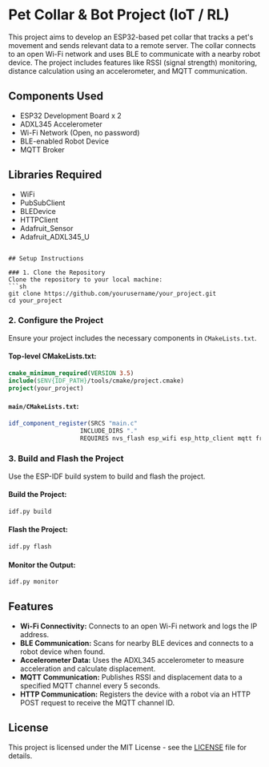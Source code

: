 
# Pet Collar & Bot Project (IoT / RL)

This project aims to develop an ESP32-based pet collar that tracks a pet's movement and sends relevant data to a remote server. The collar connects to an open Wi-Fi network and uses BLE to communicate with a nearby robot device. The project includes features like RSSI (signal strength) monitoring, distance calculation using an accelerometer, and MQTT communication.

## Components Used
- ESP32 Development Board x 2
- ADXL345 Accelerometer
- Wi-Fi Network (Open, no password)
- BLE-enabled Robot Device
- MQTT Broker

## Libraries Required
- WiFi
- PubSubClient
- BLEDevice
- HTTPClient
- Adafruit_Sensor
- Adafruit_ADXL345_U


```

## Setup Instructions

### 1. Clone the Repository
Clone the repository to your local machine:
```sh
git clone https://github.com/yourusername/your_project.git
cd your_project
```

### 2. Configure the Project
Ensure your project includes the necessary components in `CMakeLists.txt`.

#### Top-level CMakeLists.txt:
```cmake
cmake_minimum_required(VERSION 3.5)
include($ENV{IDF_PATH}/tools/cmake/project.cmake)
project(your_project)
```

#### `main/CMakeLists.txt`:
```cmake
idf_component_register(SRCS "main.c"
                    INCLUDE_DIRS "."
                    REQUIRES nvs_flash esp_wifi esp_http_client mqtt freertos adafruit_adxl345)
```

### 3. Build and Flash the Project
Use the ESP-IDF build system to build and flash the project.

#### Build the Project:
```sh
idf.py build
```

#### Flash the Project:
```sh
idf.py flash
```

#### Monitor the Output:
```sh
idf.py monitor
```

## Features
- **Wi-Fi Connectivity:** Connects to an open Wi-Fi network and logs the IP address.
- **BLE Communication:** Scans for nearby BLE devices and connects to a robot device when found.
- **Accelerometer Data:** Uses the ADXL345 accelerometer to measure acceleration and calculate displacement.
- **MQTT Communication:** Publishes RSSI and displacement data to a specified MQTT channel every 5 seconds.
- **HTTP Communication:** Registers the device with a robot via an HTTP POST request to receive the MQTT channel ID.

## License
This project is licensed under the MIT License - see the [LICENSE](LICENSE) file for details.
